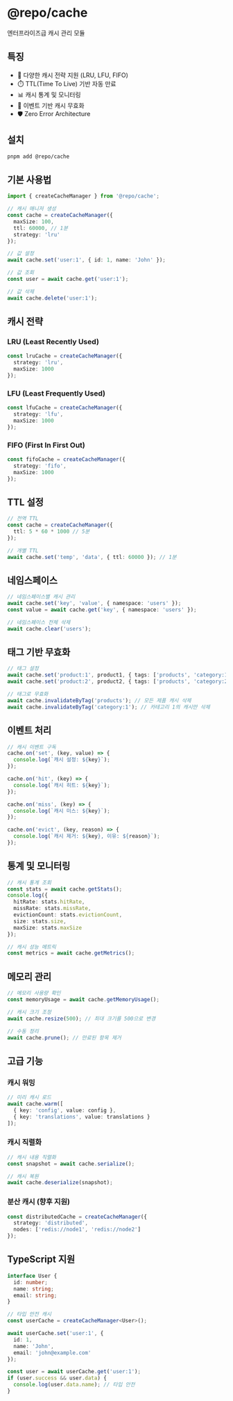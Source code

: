 # @repo/cache

엔터프라이즈급 캐시 관리 모듈

## 특징

- 🚀 다양한 캐시 전략 지원 (LRU, LFU, FIFO)
- ⏱️ TTL(Time To Live) 기반 자동 만료
- 📊 캐시 통계 및 모니터링
- 🔄 이벤트 기반 캐시 무효화
- 🛡️ Zero Error Architecture

## 설치

```bash
pnpm add @repo/cache
```

## 기본 사용법

```typescript
import { createCacheManager } from '@repo/cache';

// 캐시 매니저 생성
const cache = createCacheManager({
  maxSize: 100,
  ttl: 60000, // 1분
  strategy: 'lru'
});

// 값 설정
await cache.set('user:1', { id: 1, name: 'John' });

// 값 조회
const user = await cache.get('user:1');

// 값 삭제
await cache.delete('user:1');
```

## 캐시 전략

### LRU (Least Recently Used)
```typescript
const lruCache = createCacheManager({
  strategy: 'lru',
  maxSize: 1000
});
```

### LFU (Least Frequently Used)
```typescript
const lfuCache = createCacheManager({
  strategy: 'lfu',
  maxSize: 1000
});
```

### FIFO (First In First Out)
```typescript
const fifoCache = createCacheManager({
  strategy: 'fifo',
  maxSize: 1000
});
```

## TTL 설정

```typescript
// 전역 TTL
const cache = createCacheManager({
  ttl: 5 * 60 * 1000 // 5분
});

// 개별 TTL
await cache.set('temp', 'data', { ttl: 60000 }); // 1분
```

## 네임스페이스

```typescript
// 네임스페이스별 캐시 관리
await cache.set('key', 'value', { namespace: 'users' });
const value = await cache.get('key', { namespace: 'users' });

// 네임스페이스 전체 삭제
await cache.clear('users');
```

## 태그 기반 무효화

```typescript
// 태그 설정
await cache.set('product:1', product1, { tags: ['products', 'category:1'] });
await cache.set('product:2', product2, { tags: ['products', 'category:2'] });

// 태그로 무효화
await cache.invalidateByTag('products'); // 모든 제품 캐시 삭제
await cache.invalidateByTag('category:1'); // 카테고리 1의 캐시만 삭제
```

## 이벤트 처리

```typescript
// 캐시 이벤트 구독
cache.on('set', (key, value) => {
  console.log(`캐시 설정: ${key}`);
});

cache.on('hit', (key) => {
  console.log(`캐시 히트: ${key}`);
});

cache.on('miss', (key) => {
  console.log(`캐시 미스: ${key}`);
});

cache.on('evict', (key, reason) => {
  console.log(`캐시 제거: ${key}, 이유: ${reason}`);
});
```

## 통계 및 모니터링

```typescript
// 캐시 통계 조회
const stats = await cache.getStats();
console.log({
  hitRate: stats.hitRate,
  missRate: stats.missRate,
  evictionCount: stats.evictionCount,
  size: stats.size,
  maxSize: stats.maxSize
});

// 캐시 성능 메트릭
const metrics = await cache.getMetrics();
```

## 메모리 관리

```typescript
// 메모리 사용량 확인
const memoryUsage = await cache.getMemoryUsage();

// 캐시 크기 조정
await cache.resize(500); // 최대 크기를 500으로 변경

// 수동 정리
await cache.prune(); // 만료된 항목 제거
```

## 고급 기능

### 캐시 워밍
```typescript
// 미리 캐시 로드
await cache.warm([
  { key: 'config', value: config },
  { key: 'translations', value: translations }
]);
```

### 캐시 직렬화
```typescript
// 캐시 내용 직렬화
const snapshot = await cache.serialize();

// 캐시 복원
await cache.deserialize(snapshot);
```

### 분산 캐시 (향후 지원)
```typescript
const distributedCache = createCacheManager({
  strategy: 'distributed',
  nodes: ['redis://node1', 'redis://node2']
});
```

## TypeScript 지원

```typescript
interface User {
  id: number;
  name: string;
  email: string;
}

// 타입 안전 캐시
const userCache = createCacheManager<User>();

await userCache.set('user:1', {
  id: 1,
  name: 'John',
  email: 'john@example.com'
});

const user = await userCache.get('user:1');
if (user.success && user.data) {
  console.log(user.data.name); // 타입 안전
}
```